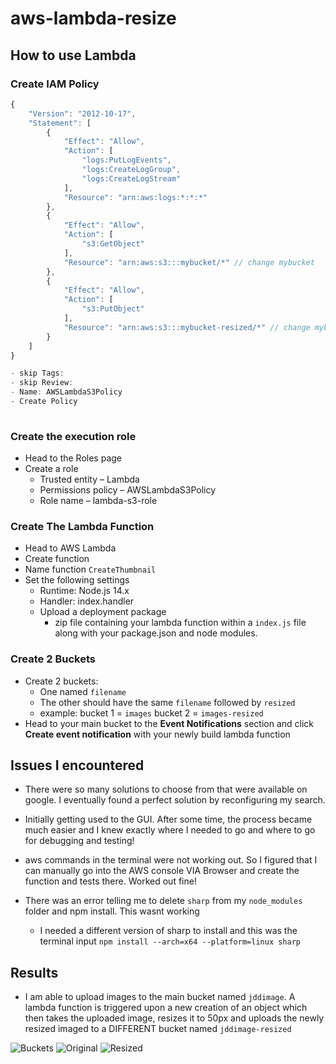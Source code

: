 # aws-lambda-resize

## How to use Lambda

### Create IAM Policy

```javascript
{
    "Version": "2012-10-17",
    "Statement": [
        {
            "Effect": "Allow",
            "Action": [
                "logs:PutLogEvents",
                "logs:CreateLogGroup",
                "logs:CreateLogStream"
            ],
            "Resource": "arn:aws:logs:*:*:*"
        },
        {
            "Effect": "Allow",
            "Action": [
                "s3:GetObject"
            ],
            "Resource": "arn:aws:s3:::mybucket/*" // change mybucket
        },
        {
            "Effect": "Allow",
            "Action": [
                "s3:PutObject"
            ],
            "Resource": "arn:aws:s3:::mybucket-resized/*" // change mybucket
        }
    ]
}         

- skip Tags:
- skip Review:
- Name: AWSLambdaS3Policy
- Create Policy
        
```

### Create the execution role

- Head to the Roles page
- Create a role
  - Trusted entity – Lambda
  - Permissions policy – AWSLambdaS3Policy
  - Role name – lambda-s3-role

### Create The Lambda Function

- Head to AWS Lambda
- Create function
- Name function `CreateThumbnail`
- Set the following settings
  - Runtime: Node.js 14.x
  - Handler: index.handler
  - Upload a deployment package
    - zip file containing your lambda function within a `index.js` file along with your package.json and node modules.

### Create 2 Buckets

- Create 2 buckets:
  - One named `filename`
  - The other should have the same `filename` followed by `resized`
  - example: bucket 1 = `images` bucket 2 = `images-resized`
- Head to your main bucket to the **Event Notifications** section and click **Create event notification** with your newly build lambda function

## Issues I encountered

- There were so many solutions to choose from that were available on google. I eventually found a perfect solution by reconfiguring my search.

- Initially getting used to the GUI. After some time, the process became much easier and I knew exactly where I needed to go and where to go for debugging and testing!

- aws commands in the terminal were not working out. So I figured that I can manually go into the AWS console VIA Browser and create the function and tests there. Worked out fine!

- There was an error telling me to delete `sharp` from my `node_modules` folder and npm install. This wasnt working
    - I needed a different version of sharp to install and this was the terminal input `npm install --arch=x64 --platform=linux sharp`

## Results

- I am able to upload images to the main bucket named `jddimage`. A lambda function is triggered upon a new creation of an object which then takes the uploaded image, resizes it to 50px and uploads the newly resized imaged to a DIFFERENT bucket named `jddimage-resized`

![Buckets](./Buckets.png)
![Original](./Original.png)
![Resized](./Resized.png)

